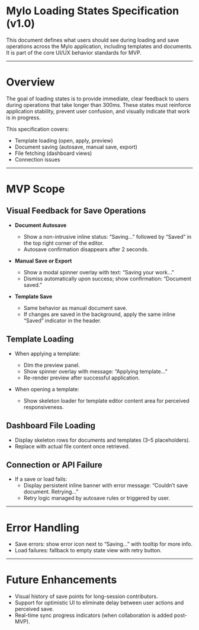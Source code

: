 # Mylo Loading States Specification (v1.0)

This document defines what users should see during loading and save operations across the Mylo application, including templates and documents. It is part of the core UI/UX behavior standards for MVP.

---

# Overview

The goal of loading states is to provide immediate, clear feedback to users during operations that take longer than 300ms. These states must reinforce application stability, prevent user confusion, and visually indicate that work is in progress.

This specification covers:

- Template loading (open, apply, preview)
- Document saving (autosave, manual save, export)
- File fetching (dashboard views)
- Connection issues

---

# MVP Scope

## Visual Feedback for Save Operations

- **Document Autosave**
  - Show a non-intrusive inline status: “Saving...” followed by “Saved” in the top right corner of the editor.
  - Autosave confirmation disappears after 2 seconds.

- **Manual Save or Export**
  - Show a modal spinner overlay with text: “Saving your work...”
  - Dismiss automatically upon success; show confirmation: “Document saved.”

- **Template Save**
  - Same behavior as manual document save.
  - If changes are saved in the background, apply the same inline “Saved” indicator in the header.

## Template Loading

- When applying a template:
  - Dim the preview panel.
  - Show spinner overlay with message: “Applying template...”
  - Re-render preview after successful application.

- When opening a template:
  - Show skeleton loader for template editor content area for perceived responsiveness.

## Dashboard File Loading

- Display skeleton rows for documents and templates (3–5 placeholders).
- Replace with actual file content once retrieved.

## Connection or API Failure

- If a save or load fails:
  - Display persistent inline banner with error message: “Couldn’t save document. Retrying...”
  - Retry logic managed by autosave rules or triggered by user.

---

# Error Handling

- Save errors: show error icon next to “Saving...” with tooltip for more info.
- Load failures: fallback to empty state view with retry button.

---

# Future Enhancements

- Visual history of save points for long-session contributors.
- Support for optimistic UI to eliminate delay between user actions and perceived save.
- Real-time sync progress indicators (when collaboration is added post-MVP).
